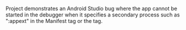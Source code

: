 Project demonstrates an Android Studio bug where the app cannot be started in the debugger
when it specifies a secondary process such as ":appext" in the <application> Manifest tag or
the <activity> tag.
